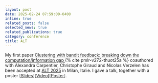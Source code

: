```yaml
---
layout: post
date: 2025-02-24 07:59:00-0400
inline: true
related_posts: false
selected_news: true
related_publications: true
category: conference
title: ALT
---
```

My first paper <a href="https://raw.githubusercontent.com/mlresearch/v272/main/assets/thuot25a/thuot25a.pdf"> Clustering with bandit feedback: breaking down the computation/information gap </a> {% cite pmlr-v272-thuot25a %} coauthored with Alexandra Carpentier, Christophe Giraud and Nicolas Verzelen has been accepted at <a href="http://algorithmiclearningtheory.org/alt2025/">ALT 2025</a> in Milan, Italie.
I gave a talk, together with a poster [<a href="https://victorthuot.github.io/assets/pdf/slide_ALT_feb2025.pdf">Slides</a>][<a href="https://www.youtube.com/watch?v=RmEcxjNeCPA">Video</a>][<a href="https://victorthuot.github.io/assets/pdf/poster_ALT_feb2025.pdf">Poster</a>].

